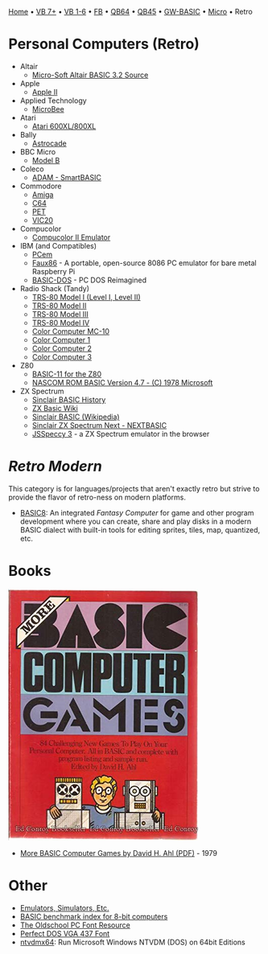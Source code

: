 [Home](https://gotbasic.com) • [VB 7+](vb.md) • [VB 1-6](vb6.md) • [FB](freebasic.md) • [QB64](qb64.md) • [QB45](qb.md) • [GW-BASIC](gw-basic.md) • [Micro](micro.md) • Retro

# Personal Computers (Retro)

- Altair
  - [Micro-Soft Altair BASIC 3.2 Source](https://github.com/option8/Altair-BASIC)
- Apple
  - [Apple II](apple.md)
- Applied Technology
  - [MicroBee](microbee.md)
- Atari
  - [Atari 600XL/800XL](atari.md)
- Bally
  - [Astrocade](https://en.wikipedia.org/wiki/Bally_Astrocade#Astro_BASIC)
- BBC Micro
  - [Model B](bbc.md)
- Coleco
  - [ADAM - SmartBASIC](smartbasic.md)
- Commodore
  - [Amiga](amiga.md)
  - [C64](c64.md)
  - [PET](pet.md)
  - [VIC20](vic20.md)
- Compucolor
  - [Compucolor II Emulator](https://www.compucolor.org/emu/ccemu.html)
- IBM (and Compatibles)
  - [PCem](https://pcem-emulator.co.uk/)
  - [Faux86](https://github.com/paulwratt/Faux86) - A portable, open-source 8086 PC emulator for bare metal Raspberry Pi
  - [BASIC-DOS](https://github.com/jeffpar/basicdos) - PC DOS Reimagined
- Radio Shack (Tandy)
  - [TRS-80 Model I (Level I, Level II)](trs80.md)
  - [TRS-80 Model II](trs80.md)
  - [TRS-80 Model III](trs80.md)
  - [TRS-80 Model IV](trs80.md)
  - [Color Computer MC-10](mc10.md)
  - [Color Computer 1](coco.md)
  - [Color Computer 2](coco.md)
  - [Color Computer 3](coco.md)
- Z80
  - [BASIC-11 for the Z80](https://github.com/hperaza/BASIC-11-Z80)
  - [NASCOM ROM BASIC Version 4.7 - (C) 1978 Microsoft](https://github.com/feilipu/NASCOM_BASIC_4.7)
- ZX Spectrum
  - [Sinclair BASIC History](https://sinclair.wiki.zxnet.co.uk/wiki/Sinclair_BASIC_history)
  - [ZX Basic Wiki](https://zxbasic.readthedocs.io/en/docs/)
  - [Sinclair BASIC (Wikipedia)](https://en.wikipedia.org/wiki/Sinclair_BASIC)
  - [Sinclair ZX Spectrum Next - NEXTBASIC](https://www.specnext.com/nextbasic-commands/)
  - [JSSpeccy 3](https://jsspeccy.zxdemo.org/) - a ZX Spectrum emulator in the browser

# *Retro Modern*

This category is for languages/projects that aren't exactly retro but strive to provide the flavor of retro-ness on modern platforms.

- [BASIC8](https://github.com/paladin-t/b8): An integrated *Fantasy Computer* for game and other program development where you can create, share and play disks in a modern BASIC dialect with built-in tools for editing sprites, tiles, map, quantized, etc.

# Books

![More BASIC Computer Games by David H. Ahl](images/more_basic_computer_games.jpg)

- [More BASIC Computer Games by David H. Ahl (PDF)](https://www.atariarchives.org/morebasicgames/index.php) - 1979

# Other

- [Emulators, Simulators, Etc.](emulators.md)
- [BASIC benchmark index for 8-bit computers](https://github.com/scruss/bench64)
- [The Oldschool PC Font Resource](https://int10h.org/oldschool-pc-fonts/fontlist/)
- [Perfect DOS VGA 437 Font](https://www.dafont.com/perfect-dos-vga-437.font)
- [ntvdmx64](https://github.com/leecher1337/ntvdmx64): Run Microsoft Windows NTVDM (DOS) on 64bit Editions
